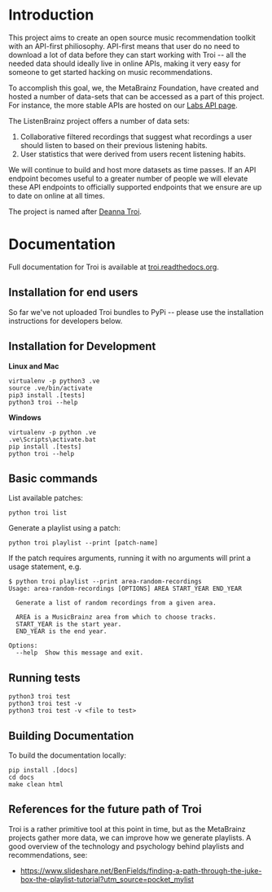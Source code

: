 # Introduction

This project aims to create an open source music recommendation toolkit with an API-first
philiosophy. API-first means that user do no need to download a lot of data before they
can start working with Troi -- all the needed data should ideally live in online APIs, making
it very easy for someone to get started hacking on music recommendations.

To accomplish this goal, we, the MetaBrainz Foundation, have created and hosted a number of data-sets
that can be accessed as a part of this project. For instance, the more stable APIs are hosted on our
[Labs API page](https://labs.api.listenbrainz.org).

The ListenBrainz project offers a number of data sets:

1. Collaborative filtered recordings that suggest what recordings a user should listen to based on
their previous listening habits.
2. User statistics that were derived from users recent listening habits.

We will continue to build and host more datasets as time passes. If an API endpoint becomes useful to
a greater number of people we will elevate these API endpoints to officially supported endpoints
that we ensure are up to date on online at all times.

The project is named after [Deanna Troi](https://en.wikipedia.org/wiki/Deanna_Troi).

# Documentation

Full documentation for Troi is available at [troi.readthedocs.org](https://troi.readthedocs.org).


## Installation for end users

So far we've not uploaded Troi bundles to PyPi -- please use the installation instructions for developers
below.

## Installation for Development

**Linux and Mac**

```
virtualenv -p python3 .ve
source .ve/bin/activate
pip3 install .[tests]
python3 troi --help
```

**Windows**

```
virtualenv -p python .ve
.ve\Scripts\activate.bat
pip install .[tests]
python troi --help
```

## Basic commands

List available patches:

    python troi list

Generate a playlist using a patch:

    python troi playlist --print [patch-name]

If the patch requires arguments, running it with no arguments will print a usage statement, e.g.

    $ python troi playlist --print area-random-recordings
    Usage: area-random-recordings [OPTIONS] AREA START_YEAR END_YEAR
   
      Generate a list of random recordings from a given area.
   
      AREA is a MusicBrainz area from which to choose tracks.
      START_YEAR is the start year.
      END_YEAR is the end year.
   
    Options:
      --help  Show this message and exit.

## Running tests

```
python3 troi test
python3 troi test -v
python3 troi test -v <file to test>
```

## Building Documentation

To build the documentation locally:

    pip install .[docs]
    cd docs
    make clean html

## References for the future path of Troi

Troi is a rather primitive tool at this point in time, but as the MetaBrainz projects gather more data, we can improve
how we generate playlists. A good overview of the technology and psychology behind playlists and recommendations, see:

* https://www.slideshare.net/BenFields/finding-a-path-through-the-juke-box-the-playlist-tutorial?utm_source=pocket_mylist
